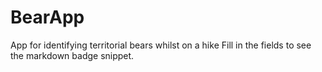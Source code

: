 # BearApp
App for identifying territorial bears whilst on a hike
Fill in the fields to see the markdown badge snippet.
